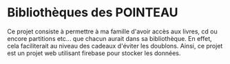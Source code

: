# Bibliothèques des POINTEAU

Ce projet consiste à permettre à ma famille d'avoir accès aux livres, cd ou encore partitions etc... que chacun aurait dans sa bibliothèque. En effet, cela faciliterait au niveau des cadeaux d'éviter les doublons. Ainsi, ce projet est un projet web utilisant firebase pour stocker les données.
